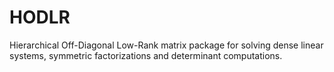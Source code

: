 HODLR
=====

Hierarchical Off-Diagonal Low-Rank matrix package for solving dense linear systems, symmetric factorizations and determinant computations.